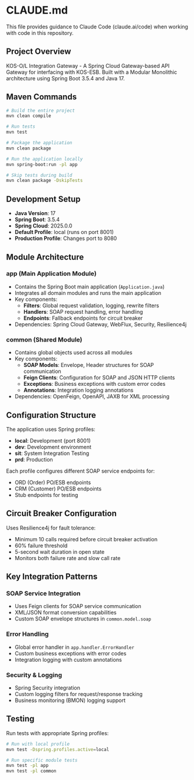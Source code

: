 # CLAUDE.md

This file provides guidance to Claude Code (claude.ai/code) when working with code in this repository.

## Project Overview

KOS-O/L Integration Gateway - A Spring Cloud Gateway-based API Gateway for interfacing with KOS-ESB. Built with a Modular Monolithic architecture using Spring Boot 3.5.4 and Java 17.

## Maven Commands

```bash
# Build the entire project
mvn clean compile

# Run tests
mvn test

# Package the application
mvn clean package

# Run the application locally
mvn spring-boot:run -pl app

# Skip tests during build
mvn clean package -DskipTests
```

## Development Setup

- **Java Version**: 17
- **Spring Boot**: 3.5.4 
- **Spring Cloud**: 2025.0.0
- **Default Profile**: local (runs on port 8001)
- **Production Profile**: Changes port to 8080

## Module Architecture

### app (Main Application Module)
- Contains the Spring Boot main application (`Application.java`)
- Integrates all domain modules and runs the main application
- Key components:
  - **Filters**: Global request validation, logging, rewrite filters
  - **Handlers**: SOAP request handling, error handling
  - **Endpoints**: Fallback endpoints for circuit breaker
- Dependencies: Spring Cloud Gateway, WebFlux, Security, Resilience4j

### common (Shared Module)
- Contains global objects used across all modules
- Key components:
  - **SOAP Models**: Envelope, Header structures for SOAP communication
  - **Feign Clients**: Configuration for SOAP and JSON HTTP clients
  - **Exceptions**: Business exceptions with custom error codes
  - **Annotations**: Integration logging annotations
- Dependencies: OpenFeign, OpenAPI, JAXB for XML processing

## Configuration Structure

The application uses Spring profiles:
- **local**: Development (port 8001)
- **dev**: Development environment
- **sit**: System Integration Testing
- **prd**: Production

Each profile configures different SOAP service endpoints for:
- ORD (Order) PO/ESB endpoints
- CRM (Customer) PO/ESB endpoints
- Stub endpoints for testing

## Circuit Breaker Configuration

Uses Resilience4j for fault tolerance:
- Minimum 10 calls required before circuit breaker activation
- 60% failure threshold
- 5-second wait duration in open state
- Monitors both failure rate and slow call rate

## Key Integration Patterns

### SOAP Service Integration
- Uses Feign clients for SOAP service communication
- XML/JSON format conversion capabilities
- Custom SOAP envelope structures in `common.model.soap`

### Error Handling
- Global error handler in `app.handler.ErrorHandler`
- Custom business exceptions with error codes
- Integration logging with custom annotations

### Security & Logging
- Spring Security integration
- Custom logging filters for request/response tracking
- Business monitoring (BMON) logging support

## Testing

Run tests with appropriate Spring profiles:
```bash
# Run with local profile
mvn test -Dspring.profiles.active=local

# Run specific module tests
mvn test -pl app
mvn test -pl common
```